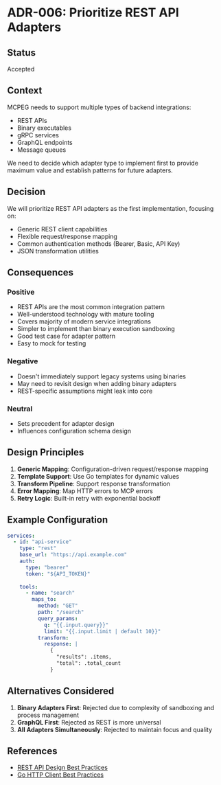 # ADR-006: Prioritize REST API Adapters

## Status

Accepted

## Context

MCPEG needs to support multiple types of backend integrations:
- REST APIs
- Binary executables
- gRPC services
- GraphQL endpoints
- Message queues

We need to decide which adapter type to implement first to provide maximum value and establish patterns for future adapters.

## Decision

We will prioritize REST API adapters as the first implementation, focusing on:
- Generic REST client capabilities
- Flexible request/response mapping
- Common authentication methods (Bearer, Basic, API Key)
- JSON transformation utilities

## Consequences

### Positive

- REST APIs are the most common integration pattern
- Well-understood technology with mature tooling
- Covers majority of modern service integrations
- Simpler to implement than binary execution sandboxing
- Good test case for adapter pattern
- Easy to mock for testing

### Negative

- Doesn't immediately support legacy systems using binaries
- May need to revisit design when adding binary adapters
- REST-specific assumptions might leak into core

### Neutral

- Sets precedent for adapter design
- Influences configuration schema design

## Design Principles

1. **Generic Mapping**: Configuration-driven request/response mapping
2. **Template Support**: Use Go templates for dynamic values
3. **Transform Pipeline**: Support response transformation
4. **Error Mapping**: Map HTTP errors to MCP errors
5. **Retry Logic**: Built-in retry with exponential backoff

## Example Configuration

```yaml
services:
  - id: "api-service"
    type: "rest"
    base_url: "https://api.example.com"
    auth:
      type: "bearer"
      token: "${API_TOKEN}"
    
    tools:
      - name: "search"
        maps_to:
          method: "GET"
          path: "/search"
          query_params:
            q: "{{.input.query}}"
            limit: "{{.input.limit | default 10}}"
          transform:
            response: |
              {
                "results": .items,
                "total": .total_count
              }
```

## Alternatives Considered

1. **Binary Adapters First**: Rejected due to complexity of sandboxing and process management
2. **GraphQL First**: Rejected as REST is more universal
3. **All Adapters Simultaneously**: Rejected to maintain focus and quality

## References

- [REST API Design Best Practices](https://restfulapi.net/)
- [Go HTTP Client Best Practices](https://golang.org/pkg/net/http/)